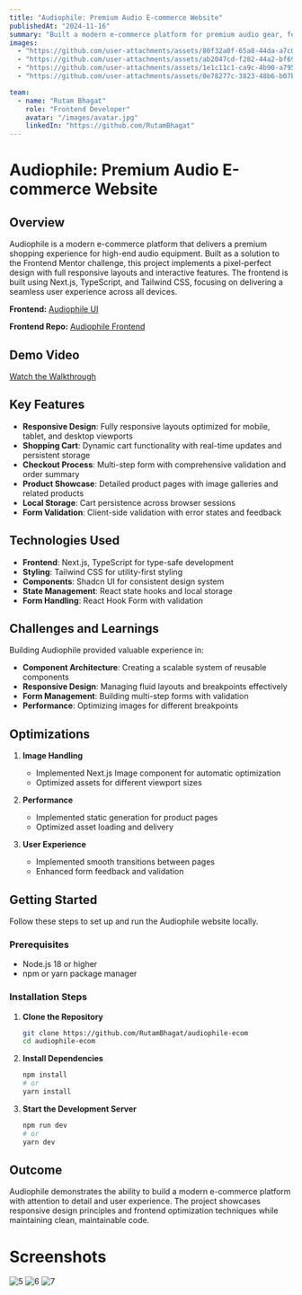 ```yaml
---
title: "Audiophile: Premium Audio E-commerce Website"
publishedAt: "2024-11-16"
summary: "Built a modern e-commerce platform for premium audio gear, featuring a responsive design, cart management, and checkout process. Implemented using Next.js, TypeScript, and Tailwind CSS."
images:
  - "https://github.com/user-attachments/assets/80f32a0f-65a8-44da-a7c0-82909696a2ea"
  - "https://github.com/user-attachments/assets/ab2047cd-f282-44a2-bf69-e6dd897b691f"
  - "https://github.com/user-attachments/assets/1e1c11c1-ca9c-4b90-a795-955ae3f142a9"
  - "https://github.com/user-attachments/assets/0e78277c-3823-48b6-b07b-be229d7a585c"

team:
  - name: "Rutam Bhagat"
    role: "Frontend Developer"
    avatar: "/images/avatar.jpg"
    linkedIn: "https://github.com/RutamBhagat"
---
```


# Audiophile: Premium Audio E-commerce Website

## Overview

Audiophile is a modern e-commerce platform that delivers a premium shopping experience for high-end audio equipment. Built as a solution to the Frontend Mentor challenge, this project implements a pixel-perfect design with full responsive layouts and interactive features. The frontend is built using Next.js, TypeScript, and Tailwind CSS, focusing on delivering a seamless user experience across all devices.

**Frontend:** [Audiophile UI](https://audiophile-ecom-eight.vercel.app)

**Frontend Repo:** [Audiophile Frontend](https://github.com/RutamBhagat/audiophile-ecom)

## Demo Video

[Watch the Walkthrough](https://github.com/user-attachments/assets/64153872-f95f-4057-93c7-5937b9990344)

## Key Features

- **Responsive Design**: Fully responsive layouts optimized for mobile, tablet, and desktop viewports
- **Shopping Cart**: Dynamic cart functionality with real-time updates and persistent storage
- **Checkout Process**: Multi-step form with comprehensive validation and order summary
- **Product Showcase**: Detailed product pages with image galleries and related products
- **Local Storage**: Cart persistence across browser sessions
- **Form Validation**: Client-side validation with error states and feedback

## Technologies Used

- **Frontend**: Next.js, TypeScript for type-safe development
- **Styling**: Tailwind CSS for utility-first styling
- **Components**: Shadcn UI for consistent design system
- **State Management**: React state hooks and local storage
- **Form Handling**: React Hook Form with validation

## Challenges and Learnings

Building Audiophile provided valuable experience in:

- **Component Architecture**: Creating a scalable system of reusable components
- **Responsive Design**: Managing fluid layouts and breakpoints effectively
- **Form Management**: Building multi-step forms with validation
- **Performance**: Optimizing images for different breakpoints

## Optimizations

1. **Image Handling**

   - Implemented Next.js Image component for automatic optimization
   - Optimized assets for different viewport sizes

2. **Performance**
   - Implemented static generation for product pages
   - Optimized asset loading and delivery

3. **User Experience**
   - Implemented smooth transitions between pages
   - Enhanced form feedback and validation

## Getting Started

Follow these steps to set up and run the Audiophile website locally.

### Prerequisites

- Node.js 18 or higher
- npm or yarn package manager

### Installation Steps

1. **Clone the Repository**

   ```bash
   git clone https://github.com/RutamBhagat/audiophile-ecom
   cd audiophile-ecom
   ```

2. **Install Dependencies**

   ```bash
   npm install
   # or
   yarn install
   ```

3. **Start the Development Server**
   ```bash
   npm run dev
   # or
   yarn dev
   ```

## Outcome

Audiophile demonstrates the ability to build a modern e-commerce platform with attention to detail and user experience. The project showcases responsive design principles and frontend optimization techniques while maintaining clean, maintainable code.

# Screenshots

![5](https://github.com/user-attachments/assets/ec8d81ef-ca79-42e5-8e62-523cce1737a0)
![6](https://github.com/user-attachments/assets/3c03109d-5bce-499c-a92a-2f3379d227b4)
![7](https://github.com/user-attachments/assets/36bdaab0-a368-4de6-ab79-ebef79e9231c)
